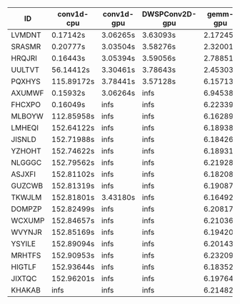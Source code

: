 |ID|conv1d-cpu|conv1d-gpu|DWSPConv2D-gpu|gemm-gpu|avg|
|-|-|-|-|-|-|
|LVMDNT|0.17142s|3.06265s|3.63093s|2.17245s|2.25936s|
|SRASMR|0.20777s|3.03504s|3.58276s|2.32001s|2.28639s|
|HRQJRI|0.16443s|3.05394s|3.59056s|2.78851s|2.39936s|
|UULTVT|56.14412s|3.30461s|3.78643s|2.45303s|16.42205s|
|PQXHYS|115.89172s|3.78441s|3.57128s|6.15713s|32.35114s|
|AXUMWF|0.15932s|3.06264s|infs|6.94538s|infs|
|FHCXPO|0.16049s|infs|infs|6.22339s|infs|
|MLBOYW|112.85958s|infs|infs|6.16289s|infs|
|LMHEQI|152.64122s|infs|infs|6.18938s|infs|
|JISNLD|152.71988s|infs|infs|6.18426s|infs|
|YZHOHT|152.74622s|infs|infs|6.18931s|infs|
|NLGGGC|152.79562s|infs|infs|6.21928s|infs|
|ASJXFI|152.81102s|infs|infs|6.18208s|infs|
|GUZCWB|152.81319s|infs|infs|6.19087s|infs|
|TKWJLM|152.81801s|3.43180s|infs|6.16492s|infs|
|DOMPZP|152.82499s|infs|infs|6.20817s|infs|
|WCXUMP|152.84657s|infs|infs|6.21036s|infs|
|WVYNJR|152.85169s|infs|infs|6.19420s|infs|
|YSYILE|152.89094s|infs|infs|6.20143s|infs|
|MRHTFS|152.90953s|infs|infs|6.23209s|infs|
|HIGTLF|152.93644s|infs|infs|6.18352s|infs|
|JIXTQC|152.96201s|infs|infs|6.19764s|infs|
|KHAKAB|infs|infs|infs|6.21482s|infs|
